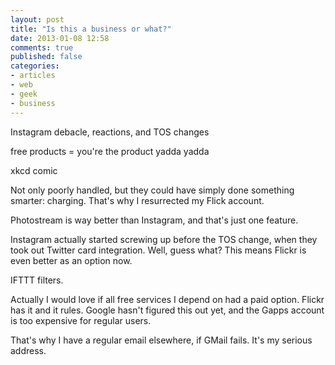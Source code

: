 ```yaml
---
layout: post
title: "Is this a business or what?"
date: 2013-01-08 12:58
comments: true
published: false
categories:
- articles
- web
- geek
- business
---
```


Instagram debacle, reactions, and TOS changes

free products = you're the product yadda yadda

xkcd comic

Not only poorly handled, but they could have simply done something smarter: charging. That's why I resurrected my Flick account.

Photostream is way better than Instagram, and that's just one feature.

Instagram actually started screwing up before the TOS change, when they took out Twitter card integration. Well, guess what? This means Flickr is even better as an option now.

IFTTT filters.

Actually I would love if all free services I depend on had a paid option. Flickr has it and it rules. Google hasn't figured this out yet, and the Gapps account is too expensive for regular users.

That's why I have a regular email elsewhere, if GMail fails. It's my serious address.


